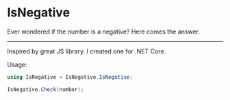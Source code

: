 # IsNegative
Ever wondered if the number is a negative? Here comes the answer.<hr>
Inspired by great JS library. I created one for .NET Core.

Usage:
```C# 
using IsNegative = IsNegative.IsNegative;

IsNegative.Check(number);
```
